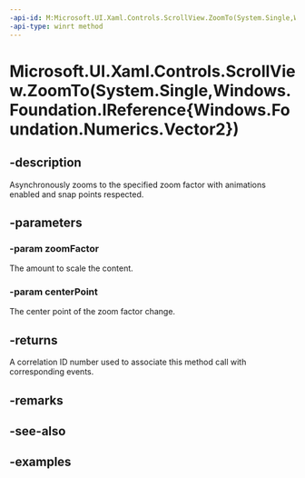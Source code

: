 ```yaml
---
-api-id: M:Microsoft.UI.Xaml.Controls.ScrollView.ZoomTo(System.Single,Windows.Foundation.IReference{Windows.Foundation.Numerics.Vector2})
-api-type: winrt method
---
```


# Microsoft.UI.Xaml.Controls.ScrollView.ZoomTo(System.Single,Windows.Foundation.IReference{Windows.Foundation.Numerics.Vector2})

<!--
public int ZoomTo (float zoomFactor, System.Nullable<System.Numerics.Vector2> centerPoint);
-->

## -description

Asynchronously zooms to the specified zoom factor with animations enabled and snap points respected.

## -parameters

### -param zoomFactor

The amount to scale the content.

### -param centerPoint

The center point of the zoom factor change.

## -returns

A correlation ID number used to associate this method call with corresponding events.

## -remarks

## -see-also

## -examples

